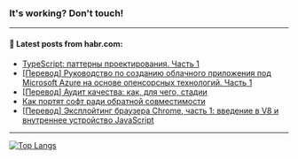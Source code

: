 ### It's working? Don't touch!

---
<!--
#### 🛠️ Technical stack:

![C++](https://img.shields.io/badge/C++-informational?logo=c%2B%2B&style=flat&logoColor=white&color=9C033A)
![Java](https://img.shields.io/badge/Java-informational?logo=java&style=flat&logoColor=white&color=007396)
![Kotlin](https://img.shields.io/badge/Kotlin-informational?logo=Kotlin&style=flat&logoColor=white&color=0095D5)
![JS](https://img.shields.io/badge/JS-informational?logo=javaScript&style=flat&logoColor=black&color=F7Df1E) <br>
![HTML5](https://img.shields.io/badge/HTML5-informational?logo=html5&style=flat&logoColor=white&color=E34F26)
![CSS3](https://img.shields.io/badge/CSS3-informational?logo=css3&style=flat&logoColor=white&color=157286)
![Sass](https://img.shields.io/badge/Saas-informational?logo=sass&style=flat&logoColor=white&color=hotpink)
![PHP](https://img.shields.io/badge/PHP-informational?logo=php&style=flat&logoColor=white&color=777BB4) <br>
![WebPAck](https://img.shields.io/badge/WebPack-informational?logo=webPack&style=flat&logoColor=white&color=FF6F00)
![Bootstrap](https://img.shields.io/badge/Bootstrap-informational?logo=Bootstrap&style=flat&logoColor=white&color=7952B3)
![MySQL](https://img.shields.io/badge/MySQL-informational?logo=MySQL&style=flat&logoColor=white&color=00f) <br>
![NodeJS](https://img.shields.io/badge/NodeJS-informational?logo=node.js&style=flat&logoColor=white&color=43853D)
![Spring](https://img.shields.io/badge/Spring-informational?logo=Spring&style=flat&logoColor=white&color=0A9EDC)
![Angular](https://img.shields.io/badge/Vue-informational?logo=vue.js&style=flat&logoColor=white&color=red)
![Git](https://img.shields.io/badge/Git-informational?logo=git&style=flat&logoColor=white&color=darkorange)

___
-->

#### 💬 Latest posts from habr.com:

<!-- BLOG-POST-LIST:START -->
- [TypeScript: паттерны проектирования. Часть 1](https://habr.com/ru/post/699408/?utm_source=habrahabr&utm_medium=rss&utm_campaign=699408)
- [[Перевод] Руководство по созданию облачного приложения под Microsoft Azure на основе опенсорсных технологий. Часть 1](https://habr.com/ru/post/699448/?utm_source=habrahabr&utm_medium=rss&utm_campaign=699448)
- [[Перевод] Аудит качества: как, для чего, стадии](https://habr.com/ru/post/699248/?utm_source=habrahabr&utm_medium=rss&utm_campaign=699248)
- [Как портят софт ради обратной совместимости](https://habr.com/ru/post/697048/?utm_source=habrahabr&utm_medium=rss&utm_campaign=697048)
- [[Перевод] Эксплойтинг браузера Chrome, часть 1: введение в V8 и внутреннее устройство JavaScript](https://habr.com/ru/post/699168/?utm_source=habrahabr&utm_medium=rss&utm_campaign=699168)
<!-- BLOG-POST-LIST:END -->

---

[![Top Langs](https://github-readme-stats.vercel.app/api/top-langs/?username=zloylis&layout=compact&hide_border=true&theme=dracula)](https://github.com/zloylis)
